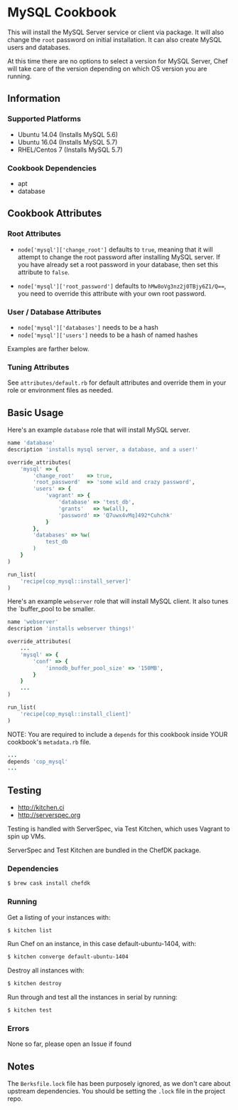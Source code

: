 # MySQL Cookbook
This will install the MySQL Server service or client via package. It will also
change the `root` password on initial installation. It can also create MySQL
users and databases.

At this time there are no options to select a version for MySQL Server, Chef will
take care of the version depending on which OS version you are running.

## Information
### Supported Platforms
- Ubuntu 14.04 (Installs MySQL 5.6)
- Ubuntu 16.04 (Installs MySQL 5.7)
- RHEL/Centos 7 (Installs MySQL 5.7)

### Cookbook Dependencies
- apt
- database

## Cookbook Attributes
### Root Attributes
* `node['mysql']['change_root']` defaults to `true`, meaning that it will
  attempt to change the root password after installing MySQL server. If you have
already set a root password in your database, then set this attribute to `false`.

* `node['mysql']['root_password']` defaults to `hMw8oVg3nz2j0TBjy6Z1/Q==`,
you need to override this attribute with your own root password.

### User / Database Attributes
* `node['mysql']['databases']` needs to be a hash
* `node['mysql']['users']` needs to be a hash of named hashes

Examples are farther below.

### Tuning Attributes
See `attributes/default.rb` for default attributes and override them in your
role or environment files as needed.

## Basic Usage
Here's an example `database` role that will install MySQL server.

```ruby
name 'database'
description 'installs mysql server, a database, and a user!'

override_attributes(
    'mysql' => {
        'change_root'    => true,
        'root_password'  => 'some wild and crazy password',
        'users' => {
            'vagrant' => {
                'database' => 'test_db',
                'grants'   => %w(all),
                'password' => 'Q7uwx4vMq]492*Cuhchk'
            }
        },
        'databases' => %w(
            test_db
        )
    }
)

run_list(
    'recipe[cop_mysql::install_server]'
)
```

Here's an example `webserver` role that will install MySQL client. It also tunes
the `buffer_pool to be smaller.

```ruby
name 'webserver'
description 'installs webserver things!'

override_attributes(
    ...
    'mysql' => {
        'conf' => {
            'innodb_buffer_pool_size' => '150MB',
        }
    }
    ...
)

run_list(
    'recipe[cop_mysql::install_client]'
)
```

NOTE: You are required to include a `depends` for this cookbook inside YOUR cookbook's `metadata.rb` file.

```ruby
...
depends 'cop_mysql'
...
```

## Testing
* http://kitchen.ci
* http://serverspec.org

Testing is handled with ServerSpec, via Test Kitchen, which uses Vagrant to spin up VMs.

ServerSpec and Test Kitchen are bundled in the ChefDK package.

### Dependencies
```bash
$ brew cask install chefdk
```

### Running
Get a listing of your instances with:

```bash
$ kitchen list
```

Run Chef on an instance, in this case default-ubuntu-1404, with:

```bash
$ kitchen converge default-ubuntu-1404
```

Destroy all instances with:

```bash
$ kitchen destroy
```

Run through and test all the instances in serial by running:

```bash
$ kitchen test
```

### Errors
None so far, please open an Issue if found

## Notes
The `Berksfile.lock` file has been purposely ignored, as we don't care about
upstream dependencies. You should be setting the `.lock` file in the project
repo.
